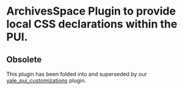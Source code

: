 ArchivesSpace Plugin to provide local CSS declarations within the PUI.
===============

## Obsolete

This plugin has been folded into and superseded by our [yale_pui_customizations](https://github.com/YaleArchivesSpace/yale_pui_customizations) plugin.
